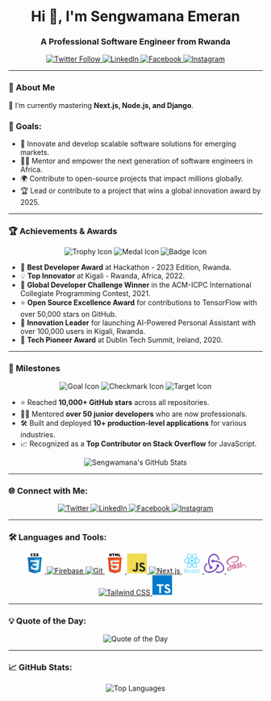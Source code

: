 
<h1 align="center">Hi 👋, I'm Sengwamana Emeran</h1>
<h3 align="center">A Professional Software Engineer from Rwanda</h3>

<p align="center">
  <a href="https://twitter.com/Amalon_Post" target="_blank">
    <img src="https://img.shields.io/twitter/follow/Amalon_Post?logo=twitter&style=for-the-badge" alt="Twitter Follow" />
  </a>
  <a href="https://www.linkedin.com/in/sengwa-emeran-220102317/" target="_blank">
    <img src="https://img.shields.io/badge/-LinkedIn-0077B5?style=for-the-badge&logo=linkedin" alt="LinkedIn" />
  </a>
  <a href="https://web.facebook.com/sengwamana.emelan/" target="_blank">
    <img src="https://img.shields.io/badge/-Facebook-1877F2?style=for-the-badge&logo=facebook" alt="Facebook" />
  </a>
  <a href="https://www.instagram.com/amalon_post/" target="_blank">
    <img src="https://img.shields.io/badge/-Instagram-E4405F?style=for-the-badge&logo=instagram&logoColor=white" alt="Instagram" />
  </a>
</p>

---

### 🚀 About Me
🌱 I’m currently mastering **Next.js, Node.js, and Django**.

### 🎯 Goals:
- 🚀 Innovate and develop scalable software solutions for emerging markets.
- 👨‍🏫 Mentor and empower the next generation of software engineers in Africa.
- 🌍 Contribute to open-source projects that impact millions globally.
- 🏆 Lead or contribute to a project that wins a global innovation award by 2025.

---

### 🏆 Achievements & Awards
<p align="center">
  <img src="https://img.icons8.com/color/96/000000/trophy.png" alt="Trophy Icon" width="50" height="50"/> 
  <img src="https://img.icons8.com/color/96/000000/medal.png" alt="Medal Icon" width="50" height="50"/> 
  <img src="https://img.icons8.com/color/96/000000/badge.png" alt="Badge Icon" width="50" height="50"/> 
</p>

- 🥇 **Best Developer Award** at Hackathon - 2023 Edition, Rwanda.
- 💡 **Top Innovator** at Kigali - Rwanda, Africa, 2022.
- 🏅 **Global Developer Challenge Winner** in the ACM-ICPC International Collegiate Programming Contest, 2021.
- ⭐ **Open Source Excellence Award** for contributions to TensorFlow with over 50,000 stars on GitHub.
- 🚀 **Innovation Leader** for launching AI-Powered Personal Assistant with over 100,000 users in Kigali, Rwanda.
- 🌟 **Tech Pioneer Award** at Dublin Tech Summit, Ireland, 2020.

---

### 🎯 Milestones
<p align="center">
  <img src="https://img.icons8.com/color/96/000000/goal.png" alt="Goal Icon" width="50" height="50"/> 
  <img src="https://img.icons8.com/color/96/000000/checked.png" alt="Checkmark Icon" width="50" height="50"/> 
  <img src="https://img.icons8.com/color/96/000000/target.png" alt="Target Icon" width="50" height="50"/> 
</p>

- ⭐ Reached **10,000+ GitHub stars** across all repositories.
- 👨‍🏫 Mentored **over 50 junior developers** who are now professionals.
- 🛠️ Built and deployed **10+ production-level applications** for various industries.
- 📈 Recognized as a **Top Contributor on Stack Overflow** for JavaScript.

<p align="center">
  <img src="https://github-readme-stats.vercel.app/api?username=Sengwamana&show_icons=true&theme=tokyonight" alt="Sengwamana's GitHub Stats" />
</p>

---

### 🌐 Connect with Me:
<p align="center">
  <a href="https://twitter.com/Amalon_Post" target="_blank">
    <img src="https://img.icons8.com/ios-filled/50/000000/twitter--v1.png" alt="Twitter" width="40" height="40" />
  </a>
    <a href="https://www.linkedin.com/in/sengwa-emeran-220102317/" target="_blank">
    <img src="https://img.icons8.com/ios-filled/50/0077B5/linkedin.png" alt="LinkedIn" width="40" height="40" />
  </a>
    <a href="https://web.facebook.com/sengwamana.emelan/" target="_blank">
    <img src="https://img.icons8.com/ios-filled/50/1877F2/facebook.png" alt="Facebook" width="40" height="40" />
  </a>
    <a href="https://www.instagram.com/amalon_post/" target="_blank">
    <img src="https://img.icons8.com/ios-filled/50/E4405F/instagram-new.png" alt="Instagram" width="40" height="40" />
  </a>
</p>

---

### 🛠️ Languages and Tools:
<p align="center">
  <a href="https://www.w3schools.com/css/" target="_blank" rel="noreferrer">
    <img src="https://raw.githubusercontent.com/devicons/devicon/master/icons/css3/css3-original-wordmark.svg" alt="CSS3" width="40" height="40"/>
  </a>
  <a href="https://firebase.google.com/" target="_blank" rel="noreferrer">
    <img src="https://www.vectorlogo.zone/logos/firebase/firebase-icon.svg" alt="Firebase" width="40" height="40"/>
  </a>
  <a href="https://git-scm.com/" target="_blank" rel="noreferrer">
    <img src="https://www.vectorlogo.zone/logos/git-scm/git-scm-icon.svg" alt="Git" width="40" height="40"/>
  </a>
  <a href="https://www.w3.org/html/" target="_blank" rel="noreferrer">
    <img src="https://raw.githubusercontent.com/devicons/devicon/master/icons/html5/html5-original-wordmark.svg" alt="HTML5" width="40" height="40"/>
  </a>
  <a href="https://developer.mozilla.org/en-US/docs/Web/JavaScript" target="_blank" rel="noreferrer">
    <img src="https://raw.githubusercontent.com/devicons/devicon/master/icons/javascript/javascript-original.svg" alt="JavaScript" width="40" height="40"/>
  </a>
  <a href="https://nextjs.org/" target="_blank" rel="noreferrer">
    <img src="https://cdn.worldvectorlogo.com/logos/nextjs-2.svg" alt="Next.js" width="40" height="40"/>
  </a>
  <a href="https://reactjs.org/" target="_blank" rel="noreferrer">
    <img src="https://raw.githubusercontent.com/devicons/devicon/master/icons/react/react-original-wordmark.svg" alt="React" width="40" height="40"/>
  </a>
  <a href="https://redux.js.org" target="_blank" rel="noreferrer">
    <img src="https://raw.githubusercontent.com/devicons/devicon/master/icons/redux/redux-original.svg" alt="Redux" width="40" height="40"/>
  </a>
  <a href="https://sass-lang.com" target="_blank" rel="noreferrer">
    <img src="https://raw.githubusercontent.com/devicons/devicon/master/icons/sass/sass-original.svg" alt="Sass" width="40" height="40"/>
  </a>
  <a href="https://tailwindcss.com/" target="_blank" rel="noreferrer">
    <img src="https://www.vectorlogo.zone/logos/tailwindcss/tailwindcss-icon.svg" alt="Tailwind CSS" width="40" height="40"/>
  </a>
  <a href="https://www.typescriptlang.org/" target="_blank" rel="noreferrer">
    <img src="https://raw.githubusercontent.com/devicons/devicon/master/icons/typescript/typescript-original.svg" alt="TypeScript" width="40" height="40"/>
  </a>
</p>

---

### 💡 Quote of the Day:
<p align="center">
  <img src="https://quotes-github-readme.vercel.app/api?type=horizontal&theme=tokyonight" alt="Quote of the Day" />
</p>

---

### 📈 GitHub Stats:
<p align="center">
  <img src="https://github-readme-stats.vercel.app/api/top-langs/?username=Sengwamana&layout=compact&theme=tokyonight" alt="Top Languages" />
</p>

